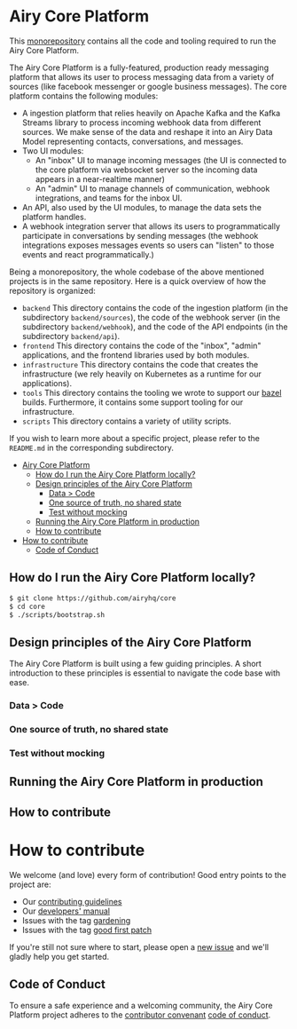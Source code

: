 # Airy Core Platform

This [monorepository](https://en.wikipedia.org/wiki/Monorepo) contains all the
code and tooling required to run the Airy Core Platform.

The Airy Core Platform is a fully-featured, production ready messaging platform
that allows its user to process messaging data from a variety of sources (like facebook messenger or google business messages). The core platform contains the following modules:

- A ingestion platform that relies heavily on Apache Kafka and the Kafka Streams
  library to process incoming webhook data from different sources. We make sense of the data and reshape it into an Airy Data Model representing contacts, conversations, and messages.
- Two UI modules:
  - An "inbox" UI to manage incoming messages (the UI is connected to the core platform via websocket server so the incoming data appears in a near-realtime manner)
  - An "admin" UI to manage channels of communication, webhook integrations, and teams for the inbox UI.
- An API, also used by the UI modules, to manage the data sets the platform handles.
- A webhook integration server that allows its users to programmatically participate in conversations by sending messages (the webhook integrations exposes messages events so users can "listen" to those events and react programmatically.)

Being a monorepository, the whole codebase of the above mentioned projects is in the same repository. Here is a quick overview of how the repository is organized:

- `backend`
  This directory contains the code of the ingestion platform (in the subdirectory `backend/sources`), the code of the webhook server (in the subdirectory `backend/webhook`), and the code of the API endpoints (in the subdirectory `backend/api`).
- `frontend`
  This directory contains the code of the "inbox", "admin" applications, and the frontend libraries used by both modules.
- `infrastructure`
  This directory contains the code that creates the infrastructure (we rely heavily on Kubernetes as a runtime for our applications).
- `tools`
  This directory contains the tooling we wrote to support our [bazel](https://bazel.build) builds. Furthermore, it contains some support tooling for our infrastructure.
- `scripts`
  This directory contains a variety of utility scripts.

If you wish to learn more about a specific project, please refer to the
`README.md` in the corresponding subdirectory.

- [Airy Core Platform](#airy-core-platform)
  - [How do I run the Airy Core Platform locally?](#how-do-i-run-the-airy-core-platform-locally)
  - [Design principles of the Airy Core Platform](#design-principles-of-the-airy-core-platform)
    - [Data > Code](#data--code)
    - [One source of truth, no shared state](#one-source-of-truth-no-shared-state)
    - [Test without mocking](#test-without-mocking)
  - [Running the Airy Core Platform in production](#running-the-airy-core-platform-in-production)
  - [How to contribute](#how-to-contribute)
- [How to contribute](#how-to-contribute-1)
  - [Code of Conduct](#code-of-conduct)

## How do I run the Airy Core Platform locally?

```sh
$ git clone https://github.com/airyhq/core
$ cd core
$ ./scripts/bootstrap.sh
```

## Design principles of the Airy Core Platform

The Airy Core Platform is built using a few guiding principles. A short
introduction to these principles is essential to navigate the code base with
ease.

### Data > Code

### One source of truth, no shared state

### Test without mocking

## Running the Airy Core Platform in production

## How to contribute

# How to contribute

We welcome (and love) every form of contribution! Good entry points to the project are:

- Our [contributing guidelines](/CONTRIBUTING.md)
- Our [developers' manual](/docs/developers-manual.md)
- Issues with the tag
  [gardening](https://github.com/airyhq/core/issues?q=is%3Aissue+is%3Aopen+label%3Agardening)
- Issues with the tag [good first
  patch](https://github.com/airyhq/core/issues?q=is%3Aissue+is%3Aopen+label%3A%22good+first+patch%22)

If you're still not sure where to start, please open a [new
issue](https://github.com/airyhq/core/issues/new) and we'll gladly
help you get started.

## Code of Conduct

To ensure a safe experience and a welcoming community, the Airy Core Platform project adheres to the [contributor convenant](https://www.contributor-covenant.org/) [code of conduct](/code_of_conduct.md).
